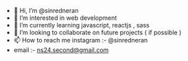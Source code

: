 - 👋 Hi, I’m @sinredneran
- 👀 I’m interested in web development
- 🌱 I’m currently learning javascript, reactjs , sass
- 💞️ I’m looking to collaborate on future projects ( if possible )
- 📫 How to reach me instagram :- @sinredneran
- email :- ns24.second@gmail.com
